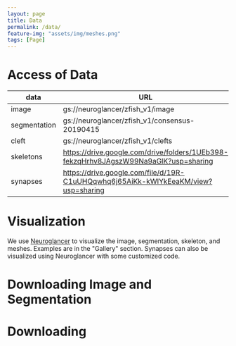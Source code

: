 ```yaml
---
layout: page
title: Data
permalink: /data/
feature-img: "assets/img/meshes.png"
tags: [Page]
---
```


# Access of Data


| data          | URL |
| -----------   | ----------- |
| image         | gs://neuroglancer/zfish_v1/image |
| segmentation  | gs://neuroglancer/zfish_v1/consensus-20190415   |
| cleft         | gs://neuroglancer/zfish_v1/clefts     |
| skeletons     | https://drive.google.com/drive/folders/1UEb398-fekzqHrhv8JAgszW99Na9aGlK?usp=sharing |
| synapses      | https://drive.google.com/file/d/19R-C1uUHQqwhq6j65AiKk-kWlYkEeaKM/view?usp=sharing |

# Visualization
We use [Neuroglancer](https://github.com/google/neuroglancer) to visualize the image, segmentation, skeleton, and meshes. Examples are in the "Gallery" section. Synapses can also be visualized using Neuroglancer with some customized code.

# Downloading Image and Segmentation

# Downloading